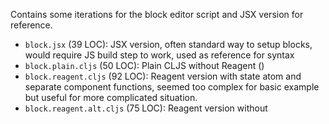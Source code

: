 Contains some iterations for the block editor script and JSX version for reference.

- `block.jsx` (39 LOC): JSX version, often standard way to setup blocks, would require JS build step to work, used as reference for syntax
- `block.plain.cljs` (50 LOC): Plain CLJS without Reagent ()
- `block.reagent.cljs` (92 LOC): Reagent version with state atom and separate component functions, seemed too complex for basic example but useful for more complicated situation.
- `block.reagent.alt.cljs` (75 LOC): Reagent version without
